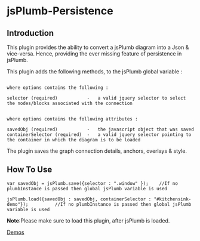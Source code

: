 jsPlumb-Persistence
===================


Introduction
--------------

This plugin provides the ability to convert a jsPlumb diagram into a Json &amp; vice-versa.
Hence, providing the ever missing feature of persistence in jsPlumb.


This plugin adds the following methods, to the jsPlumb global variable :


```save(options,plumbInstance)             //Returns a Javascript Object

where options contains the following :

selector (required)           -   a valid jquery selector to select the nodes/blocks associated with the connection
```



```load(options, plumbInstance)

where options contains the following attributes :

savedObj (required)           -   the javascript object that was saved
containerSelector (required)  -   a valid jquery selector pointing to the container in which the diagram is to be loaded
```


The plugin saves the graph connection details, anchors, overlays & style.


How To Use
-------------

`var savedObj = jsPlumb.save({selector : ".window" });    //If no plumbInstance is passed then global jsPlumb variable is used`

`jsPlumb.load({savedObj : savedObj, containerSelector : "#kitchensink-demo"});          //If no plumbInstance is passed then global jsPlumb variable is used`
  



**Note**:Please make sure to load this plugin, after jsPlumb is loaded.


[Demos](http://coding-idiot.github.io/jsPlumb-Persistence/)
